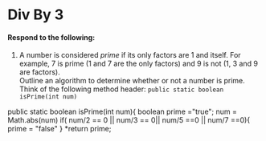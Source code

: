 # Div By 3
#### Respond to the following:

1. A number is considered *prime* if its only factors are 1 and itself. For example, 7 is prime (1 and 7 are the only factors) and 9 is not (1, 3 and 9 are factors).  
Outline an algorithm to determine whether or not a number is prime.  
Think of the following method header:
`public static boolean isPrime(int num)`

  public static boolean isPrime(int num){
  boolean prime ="true";
  num = Math.abs(num)
  if( num/2 == 0 || num/3 == 0|| num/5 ==0 || num/7 ==0){
  prime = "false"
  }
  *return prime;
